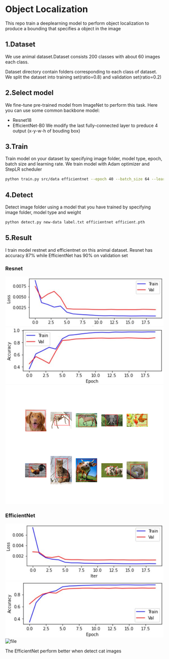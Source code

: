 # Object Localization
This repo train a deeplearning model to perform object localization to produce a bounding that specifies a object in the image
## 1.Dataset
We use animal dataset.Dataset consists 200 classes with about 60 images each class.

Dataset directory contain folders corresponding to each class of dataset. We split the dataset into training set(ratio=0.8) and validation set(ratio=0.2) 

## 2.Select model
We fine-tune pre-trained model from ImageNet to perform this task. Here you can use some common backbone model:
- Resnet18
- EfficientNet-B0
We modify the last fully-connected layer to preduce 4 output (x-y-w-h of bouding box)

## 3.Train
Train model on your dataset by specifying image folder, model type, epoch, batch size and learning rate. We train model with Adam optimizer and StepLR scheduler
```bash
python train.py src/data efficientnet --epoch 40 --batch_size 64 --learning_rate 1e-3
```

## 4.Detect
Detect image folder using a model that you have trained by specifying image folder, model type and weight 
```bash
python detect.py new-data label.txt efficientnet efficient.pth 
```

## 5.Result 
I train model restnet and efficientnet on this animal dataset. Resnet has accuracy 87% while EfficientNet has 90% on validation set
### Resnet
![file](https://github.com/thienlk2000/Object-Localization/blob/main/imgs/loss_ef.JPG)
![file](https://github.com/thienlk2000/Object-Localization/blob/main/imgs/acc_res.JPG)
![file](https://github.com/thienlk2000/Object-Localization/blob/main/imgs/resnet.PNG)



### EfficientNet
![file](https://github.com/thienlk2000/Object-Localization/blob/main/imgs/loss_train.JPG)
![file](https://github.com/thienlk2000/Object-Localization/blob/main/imgs/acc_ef.JPG)
![file](https://github.com/thienlk2000/Object-Localization/blob/main/imgs/efficient.JPG)

The EfficientNet perform better when detect cat images
